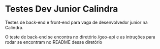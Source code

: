 # Testes Dev Junior Calindra
Testes de back-end e front-end para vaga de desenvolvedor junior na Calindra.

O teste de back-end se encontra no diretório /geo-api e as intruções para rodar se encontram no README desse diretório